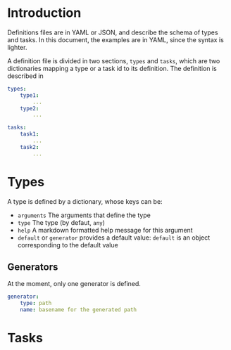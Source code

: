 # Introduction

Definitions files are in YAML or JSON, and describe the schema of types and tasks.
In this document, the examples are in YAML, since the syntax is lighter.

A definition file is divided in two sections, `types` and `tasks`, which
are two dictionaries mapping a type or a task id to its definition. The definition
is described in

```yaml
types:
    type1:
        ...
    type2:
        ...

tasks:
    task1:
        ...
    task2:
        ...
```

# Types

A type is defined by a dictionary, whose keys can be:

- `arguments` The arguments that define the type
- `type` The type (by defaut, `any`)
- `help` A markdown formatted help message for this argument
- `default` or `generator` provides a default value: `default` is
  an object corresponding to the default value

## Generators

At the moment, only one generator is defined.

```yaml
generator:
    type: path
    name: basename for the generated path
```
# Tasks
